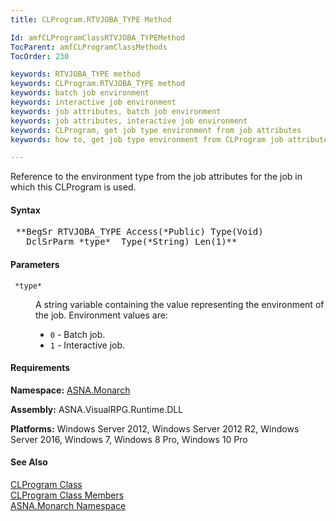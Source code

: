 ```yaml
---
title: CLProgram.RTVJOBA_TYPE Method

Id: amfCLProgramClassRTVJOBA_TYPEMethod
TocParent: amfCLProgramClassMethods
TocOrder: 230

keywords: RTVJOBA_TYPE method
keywords: CLProgram.RTVJOBA_TYPE method
keywords: batch job environment
keywords: interactive job environment
keywords: job attributes, batch job environment
keywords: job attributes, interactive job environment
keywords: CLProgram, get job type environment from job attributes
keywords: how to, get job type environment from CLProgram job attributes

---
```


Reference to the environment type from the job attributes for the job in which this CLProgram is used.

#### Syntax
<pre class="syntax"> **BegSr RTVJOBA_TYPE Access(*Public) Type(Void)
   DclSrParm *type*  Type(*String) Len(1)**       </pre>

#### Parameters
<dl>
        <dt>
          <code> *type* </code>
        </dt>
        <dd>

A string variable containing the value representing the environment of the job. Environment values are:

- <code>0</code> - Batch job.
- <code>1</code> - Interactive job.

</dd>
</dl>

<!-- start -->

#### Requirements
**Namespace:** [ASNA.Monarch](monarch-namespace.html)

**Assembly:** ASNA.VisualRPG.Runtime.DLL 

**Platforms:** Windows Server 2012, Windows Server 2012 R2, Windows Server 2016, Windows 7, Windows 8 Pro, Windows 10 Pro
<!-- end -->

#### See Also
[CLProgram Class](clprogram-class.html) <br clear="none" /> [ CLProgram Class Members](clprogram-class-members.html) <br clear="none" /> [ASNA.Monarch Namespace](monarch-namespace.html) 
